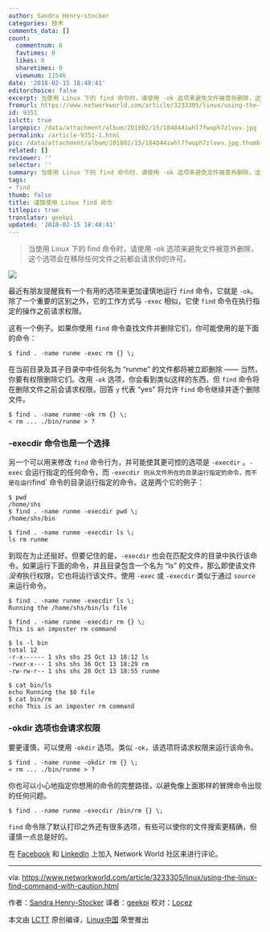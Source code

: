 ```yaml
---
author: Sandra Henry-stocker
categories: 技术
comments_data: []
count:
  commentnum: 0
  favtimes: 0
  likes: 0
  sharetimes: 0
  viewnum: 11546
date: '2018-02-15 18:48:41'
editorchoice: false
excerpt: 当使用 Linux 下的 find 命令时，请使用 -ok 选项来避免文件被意外删除，这个选项会在移除任何文件之前都会请求你的许可。
fromurl: https://www.networkworld.com/article/3233305/linux/using-the-linux-find-command-with-caution.html
id: 9351
islctt: true
largepic: /data/attachment/album/201802/15/184844iwhl7fwuph7zlvwv.jpg
permalink: /article-9351-1.html
pic: /data/attachment/album/201802/15/184844iwhl7fwuph7zlvwv.jpg.thumb.jpg
related: []
reviewer: ''
selector: ''
summary: 当使用 Linux 下的 find 命令时，请使用 -ok 选项来避免文件被意外删除，这个选项会在移除任何文件之前都会请求你的许可。
tags:
- find
thumb: false
title: 谨慎使用 Linux find 命令
titlepic: true
translator: geekpi
updated: '2018-02-15 18:48:41'
---
```



> 
> 当使用 Linux 下的 find 命令时，请使用 -ok 选项来避免文件被意外删除，这个选项会在移除任何文件之前都会请求你的许可。
> 
> 
> 


![](/data/attachment/album/201802/15/184844iwhl7fwuph7zlvwv.jpg)


最近有朋友提醒我有一个有用的选项来更加谨慎地运行 `find` 命令，它就是 `-ok`。除了一个重要的区别之外，它的工作方式与 `-exec` 相似，它使 `find` 命令在执行指定的操作之前请求权限。


这有一个例子。如果你使用 `find` 命令查找文件并删除它们，你可能使用的是下面的命令：



```
$ find . -name runme -exec rm {} \;

```

在当前目录及其子目录中中任何名为 “runme” 的文件都将被立即删除 —— 当然，你要有权限删除它们。改用 `-ok` 选项，你会看到类似这样的东西，但 `find` 命令将在删除文件之前会请求权限。回答 `y` 代表 “yes” 将允许 `find` 命令继续并逐个删除文件。



```
$ find . -name runme -ok rm {} \;
< rm ... ./bin/runme > ?

```

### -execdir 命令也是一个选择


另一个可以用来修改 `find` 命令行为，并可能使其更可控的选项是 `-execdir` 。`-exec` 会运行指定的任何命令，而 `-execdir 则从文件所在的目录运行指定的命令，而不是在运行`find` 命令的目录运行指定的命令。这是两个它的例子：



```
$ pwd
/home/shs
$ find . -name runme -execdir pwd \;
/home/shs/bin

```


```
$ find . -name runme -execdir ls \;
ls rm runme

```

到现在为止还挺好。但要记住的是，`-execdir` 也会在匹配文件的目录中执行该命令。如果运行下面的命令，并且目录包含一个名为 “ls” 的文件，那么即使该文件*没有*执行权限，它也将运行该文件。使用 `-exec` 或 `-execdir` 类似于通过 `source` 来运行命令。



```
$ find . -name runme -execdir ls \;
Running the /home/shs/bin/ls file

```


```
$ find . -name runme -execdir rm {} \;
This is an imposter rm command

```


```
$ ls -l bin
total 12
-r-x------ 1 shs shs 25 Oct 13 18:12 ls
-rwxr-x--- 1 shs shs 36 Oct 13 18:29 rm
-rw-rw-r-- 1 shs shs 28 Oct 13 18:55 runme

```


```
$ cat bin/ls
echo Running the $0 file
$ cat bin/rm
echo This is an imposter rm command

```

### -okdir 选项也会请求权限


要更谨慎，可以使用 `-okdir` 选项。类似 `-ok`，该选项将请求权限来运行该命令。



```
$ find . -name runme -okdir rm {} \;
< rm ... ./bin/runme > ?

```

你也可以小心地指定你想用的命令的完整路径，以避免像上面那样的冒牌命令出现的任何问题。



```
$ find . -name runme -execdir /bin/rm {} \;

```

`find` 命令除了默认打印之外还有很多选项，有些可以使你的文件搜索更精确，但谨慎一点总是好的。


在 [Facebook](https://www.facebook.com/NetworkWorld/) 和 [LinkedIn](https://www.linkedin.com/company/network-world) 上加入 Network World 社区来进行评论。




---


via: <https://www.networkworld.com/article/3233305/linux/using-the-linux-find-command-with-caution.html>


作者：[Sandra Henry-Stocker](https://www.networkworld.com/author/Sandra-Henry_Stocker/) 译者：[geekpi](https://github.com/geekpi) 校对：[Locez](https://github.com/locez)


本文由 [LCTT](https://github.com/LCTT/TranslateProject) 原创编译，[Linux中国](https://linux.cn/) 荣誉推出